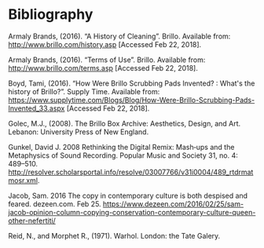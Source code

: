 # Bibliography


Armaly Brands, (2016). “A History of Cleaning”. Brillo. Available from: http://www.brillo.com/history.asp [Accessed Feb 22, 2018].


Armaly Brands, (2016). “Terms of Use”. Brillo. Available from: http://www.brillo.com/terms.asp    [Accessed Feb 22, 2018].


Boyd, Tami, (2016). “How Were Brillo Scrubbing Pads Invented? : What's the history of Brillo?”. Supply Time. Available from: https://www.supplytime.com/Blogs/Blog/How-Were-Brillo-Scrubbing-Pads-Invented_33.aspx [Accessed Feb 22, 2018].


Golec, M.J., (2008). The Brillo Box Archive: Aesthetics, Design, and Art. Lebanon: University Press of New England.


Gunkel, David J. 2008 Rethinking the Digital Remix: Mash‐ups and the Metaphysics of Sound Recording. Popular Music and Society 31, no. 4: 489–510. http://resolver.scholarsportal.info/resolve/03007766/v31i0004/489_rtdrmatmosr.xml.


Jacob, Sam. 2016 The copy in contemporary culture is both despised and feared. dezeen.com. Feb 25. https://www.dezeen.com/2016/02/25/sam-jacob-opinion-column-copying-conservation-contemporary-culture-queen-other-nefertiti/


Reid, N., and Morphet R., (1971). Warhol. London: the Tate Galery.
